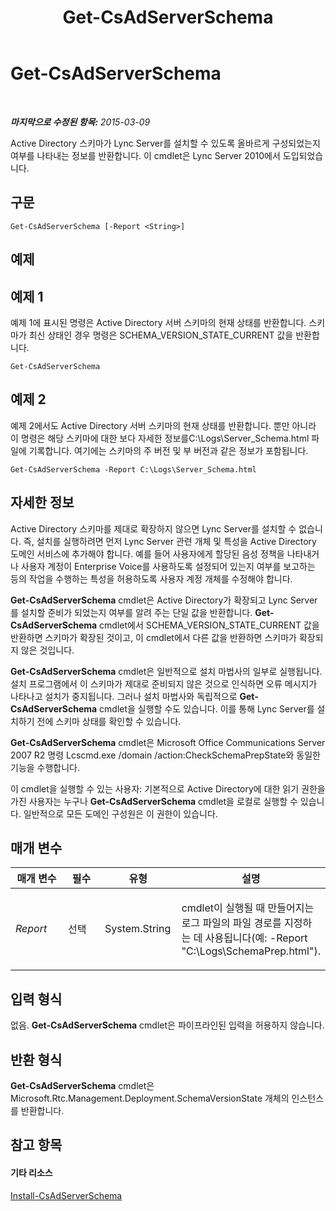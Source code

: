 ﻿---
title: Get-CsAdServerSchema
TOCTitle: Get-CsAdServerSchema
ms:assetid: fba777e5-886c-4914-a492-f2237721c57c
ms:mtpsurl: https://technet.microsoft.com/ko-kr/library/Gg413070(v=OCS.15)
ms:contentKeyID: 49305612
ms.date: 08/10/2015
mtps_version: v=OCS.15
ms.translationtype: HT
---

# Get-CsAdServerSchema

 

_**마지막으로 수정된 항목:** 2015-03-09_

Active Directory 스키마가 Lync Server를 설치할 수 있도록 올바르게 구성되었는지 여부를 나타내는 정보를 반환합니다. 이 cmdlet은 Lync Server 2010에서 도입되었습니다.

## 구문

    Get-CsAdServerSchema [-Report <String>]

## 예제

## 예제 1

예제 1에 표시된 명령은 Active Directory 서버 스키마의 현재 상태를 반환합니다. 스키마가 최신 상태인 경우 명령은 SCHEMA\_VERSION\_STATE\_CURRENT 값을 반환합니다.

    Get-CsAdServerSchema

## 예제 2

예제 2에서도 Active Directory 서버 스키마의 현재 상태를 반환합니다. 뿐만 아니라 이 명령은 해당 스키마에 대한 보다 자세한 정보를C:\\Logs\\Server\_Schema.html 파일에 기록합니다. 여기에는 스키마의 주 버전 및 부 버전과 같은 정보가 포함됩니다.

    Get-CsAdServerSchema -Report C:\Logs\Server_Schema.html

## 자세한 정보

Active Directory 스키마를 제대로 확장하지 않으면 Lync Server를 설치할 수 없습니다. 즉, 설치를 실행하려면 먼저 Lync Server 관련 개체 및 특성을 Active Directory 도메인 서비스에 추가해야 합니다. 예를 들어 사용자에게 할당된 음성 정책을 나타내거나 사용자 계정이 Enterprise Voice를 사용하도록 설정되어 있는지 여부를 보고하는 등의 작업을 수행하는 특성을 허용하도록 사용자 계정 개체를 수정해야 합니다.

**Get-CsAdServerSchema** cmdlet은 Active Directory가 확장되고 Lync Server를 설치할 준비가 되었는지 여부를 알려 주는 단일 값을 반환합니다. **Get-CsAdServerSchema** cmdlet에서 SCHEMA\_VERSION\_STATE\_CURRENT 값을 반환하면 스키마가 확장된 것이고, 이 cmdlet에서 다른 값을 반환하면 스키마가 확장되지 않은 것입니다.

**Get-CsAdServerSchema** cmdlet은 일반적으로 설치 마법사의 일부로 실행됩니다. 설치 프로그램에서 이 스키마가 제대로 준비되지 않은 것으로 인식하면 오류 메시지가 나타나고 설치가 중지됩니다. 그러나 설치 마법사와 독립적으로 **Get-CsAdServerSchema** cmdlet을 실행할 수도 있습니다. 이를 통해 Lync Server를 설치하기 전에 스키마 상태를 확인할 수 있습니다.

**Get-CsAdServerSchema** cmdlet은 Microsoft Office Communications Server 2007 R2 명령 Lcscmd.exe /domain /action:CheckSchemaPrepState와 동일한 기능을 수행합니다.

이 cmdlet을 실행할 수 있는 사용자: 기본적으로 Active Directory에 대한 읽기 권한을 가진 사용자는 누구나 **Get-CsAdServerSchema** cmdlet을 로컬로 실행할 수 있습니다. 일반적으로 모든 도메인 구성원은 이 권한이 있습니다.

## 매개 변수


<table>
<colgroup>
<col style="width: 25%" />
<col style="width: 25%" />
<col style="width: 25%" />
<col style="width: 25%" />
</colgroup>
<thead>
<tr class="header">
<th>매개 변수</th>
<th>필수</th>
<th>유형</th>
<th>설명</th>
</tr>
</thead>
<tbody>
<tr class="odd">
<td><p><em>Report</em></p></td>
<td><p>선택</p></td>
<td><p>System.String</p></td>
<td><p>cmdlet이 실행될 때 만들어지는 로그 파일의 파일 경로를 지정하는 데 사용됩니다(예: -Report &quot;C:\Logs\SchemaPrep.html&quot;).</p></td>
</tr>
</tbody>
</table>


## 입력 형식

없음. **Get-CsAdServerSchema** cmdlet은 파이프라인된 입력을 허용하지 않습니다.

## 반환 형식

**Get-CsAdServerSchema** cmdlet은 Microsoft.Rtc.Management.Deployment.SchemaVersionState 개체의 인스턴스를 반환합니다.

## 참고 항목

#### 기타 리소스

[Install-CsAdServerSchema](install-csadserverschema.md)

